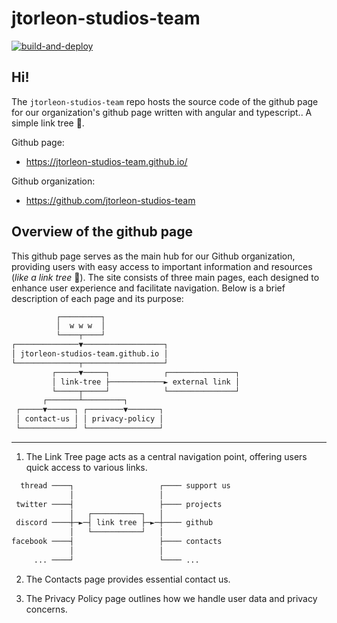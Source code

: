 # jtorleon-studios-team

[![build-and-deploy](https://github.com/jtorleon-studios-team/jtorleon-studios-team.github.io/actions/workflows/build-and-deploy.yml/badge.svg)](https://github.com/jtorleon-studios-team/jtorleon-studios-team.github.io/actions/workflows/build-and-deploy.yml)

## Hi!
  
The `jtorleon-studios-team` repo hosts the source code of the 
github page for our organization's github page written with 
angular and typescript.. A simple link tree 🌳.

Github page: 
- https://jtorleon-studios-team.github.io/

Github organization: 
- https://github.com/jtorleon-studios-team

## Overview of the github page

This github page serves as the main hub for our 
Github organization, providing users with easy access to important 
information and resources (*like a link tree* 🌳). The site consists 
of three main pages, each designed to enhance user experience and 
facilitate navigation. Below is a brief description of each page 
and its purpose:

```txt
          ┌─────────┐                                  
          │  w w w  │                                  
          └────┬────┘                                  
┌──────────────▼──────────────────┐                    
│ jtorleon-studios-team.github.io │                    
└──────────────┬──────────────────┘                    
         ┌─────▼─────┐            ┌───────────────┐    
         │ link-tree ├────────────► external link │    
         └─────┬─────┘            └───────────────┘    
       ┌───────┴─────────┐                             
 ┌─────▼──────┐ ┌────────▼───────┐                     
 │ contact-us │ │ privacy-policy │                     
 └────────────┘ └────────────────┘                     
```

-----------------------------------------------------------------

1) The Link Tree page acts as a central navigation point, 
   offering users quick access to various links.

```txt                                                  
  thread ────┐                   ┌──── support us      
             │                   │                     
 twitter ────┤                   ├──── projects        
             │   ┌───────────┐   │                     
 discord ────┼─►─┤ link tree ├─►─┼──── github          
             │   └───────────┘   │                     
facebook ────┤                   ├──── contacts        
             │                   │                     
     ... ────┘                   └──── ...               
```

2) The Contacts page provides essential contact us.

3) The Privacy Policy page outlines how we handle user data and privacy concerns.
